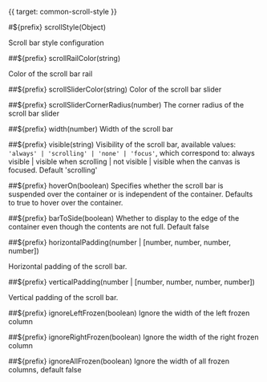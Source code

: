 {{ target: common-scroll-style }}

#${prefix} scrollStyle(Object)

Scroll bar style configuration

##${prefix} scrollRailColor(string)

Color of the scroll bar rail

##${prefix} scrollSliderColor(string)
Color of the scroll bar slider

##${prefix} scrollSliderCornerRadius(number)
The corner radius of the scroll bar slider

##${prefix} width(number)
Width of the scroll bar

##${prefix} visible(string)
Visibility of the scroll bar, available values: `'always' | 'scrolling' | 'none' | 'focus'`, which correspond to: always visible | visible when scrolling | not visible | visible when the canvas is focused. Default 'scrolling'

##${prefix} hoverOn(boolean)
Specifies whether the scroll bar is suspended over the container or is independent of the container. Defaults to true to hover over the container.

##${prefix} barToSide(boolean)
Whether to display to the edge of the container even though the contents are not full. Default false


##${prefix} horizontalPadding(number | [number, number, number, number])

Horizontal padding of the scroll bar.

##${prefix} verticalPadding(number | [number, number, number, number])

Vertical padding of the scroll bar.

##${prefix} ignoreLeftFrozen(boolean)
Ignore the width of the left frozen column

##${prefix} ignoreRightFrozen(boolean)
Ignore the width of the right frozen column

##${prefix} ignoreAllFrozen(boolean)
Ignore the width of all frozen columns, default false
